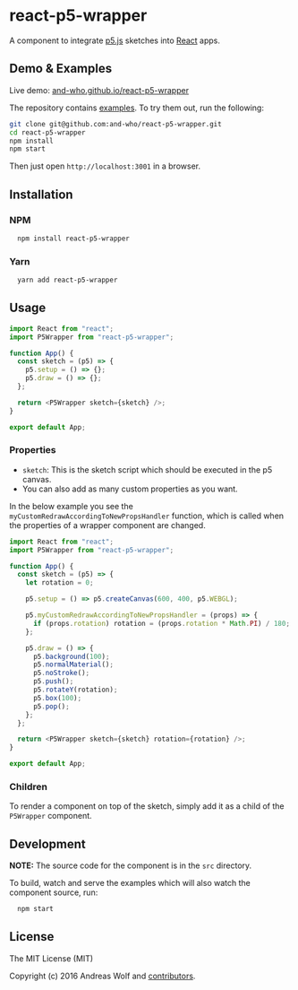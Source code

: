 # react-p5-wrapper

A component to integrate [p5.js](https://p5js.org/) sketches into [React](https://reactjs.org/) apps.

## Demo & Examples

Live demo: [and-who.github.io/react-p5-wrapper](http://and-who.github.io/react-p5-wrapper/)

The repository contains [examples](https://github.com/and-who/react-p5-wrapper/tree/master/example/src). To try them out, run the following:

```sh
git clone git@github.com:and-who/react-p5-wrapper.git
cd react-p5-wrapper
npm install
npm start
```

Then just open `http://localhost:3001` in a browser.

## Installation

### NPM

```sh
  npm install react-p5-wrapper
```

### Yarn

```sh
  yarn add react-p5-wrapper
```

## Usage

```js
import React from "react";
import P5Wrapper from "react-p5-wrapper";

function App() {
  const sketch = (p5) => {
    p5.setup = () => {};
    p5.draw = () => {};
  };

  return <P5Wrapper sketch={sketch} />;
}

export default App;
```

### Properties

- `sketch`: This is the sketch script which should be executed in the p5 canvas.
- You can also add as many custom properties as you want.

In the below example you see the `myCustomRedrawAccordingToNewPropsHandler` function, which is called when the properties of a wrapper component are changed.

```js
import React from "react";
import P5Wrapper from "react-p5-wrapper";

function App() {
  const sketch = (p5) => {
    let rotation = 0;

    p5.setup = () => p5.createCanvas(600, 400, p5.WEBGL);

    p5.myCustomRedrawAccordingToNewPropsHandler = (props) => {
      if (props.rotation) rotation = (props.rotation * Math.PI) / 180;
    };

    p5.draw = () => {
      p5.background(100);
      p5.normalMaterial();
      p5.noStroke();
      p5.push();
      p5.rotateY(rotation);
      p5.box(100);
      p5.pop();
    };
  };

  return <P5Wrapper sketch={sketch} rotation={rotation} />;
}

export default App;
```

### Children

To render a component on top of the sketch, simply add it as a child of the `P5Wrapper` component.

## Development

**NOTE:** The source code for the component is in the `src` directory.

To build, watch and serve the examples which will also watch the component source, run:

```sh
  npm start
```

## License

The MIT License (MIT)

Copyright (c) 2016 Andreas Wolf and [contributors](https://github.com/and-who/react-p5-wrapper/graphs/contributors).

